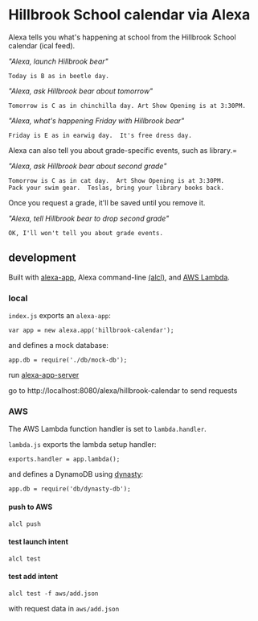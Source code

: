 # Hillbrook School calendar via Alexa

Alexa tells you what's happening at school from the Hillbrook School calendar (ical feed).

_"Alexa, launch Hillbrook bear"_

    Today is B as in beetle day.

_"Alexa, ask Hillbrook bear about tomorrow"_

    Tomorrow is C as in chinchilla day. Art Show Opening is at 3:30PM.

_"Alexa, what's happening Friday with Hillbrook bear"_

    Friday is E as in earwig day.  It's free dress day.

Alexa can also tell you about grade-specific events, such as library.=

_"Alexa, ask Hillbrook bear about second grade"_

    Tomorrow is C as in cat day.  Art Show Opening is at 3:30PM.  
    Pack your swim gear.  Teslas, bring your library books back.

Once you request a grade, it'll be saved until you remove it.

_"Alexa, tell Hillbrook bear to drop second grade"_

    OK, I'll won't tell you about grade events.

## development

Built with [alexa-app](https://github.com/matt-kruse/alexa-app), Alexa command-line [(alcl)](https://github.com/kielni/alcl), and [AWS Lambda](https://aws.amazon.com/lambda/).

### local

`index.js` exports an `alexa-app`: 

    var app = new alexa.app('hillbrook-calendar');

and defines a mock database:

    app.db = require('./db/mock-db');

run [alexa-app-server](https://www.npmjs.com/package/alexa-app-server)

go to http://localhost:8080/alexa/hillbrook-calendar to send requests

### AWS

The AWS Lambda function handler is set to `lambda.handler`. 

`lambda.js` exports the lambda setup handler:

    exports.handler = app.lambda();

and defines a DynamoDB using [dynasty](https://www.npmjs.com/package/dynasty):

    app.db = require('db/dynasty-db');

#### push to AWS

    alcl push

#### test launch intent

    alcl test

#### test add intent

    alcl test -f aws/add.json

with request data in `aws/add.json`
